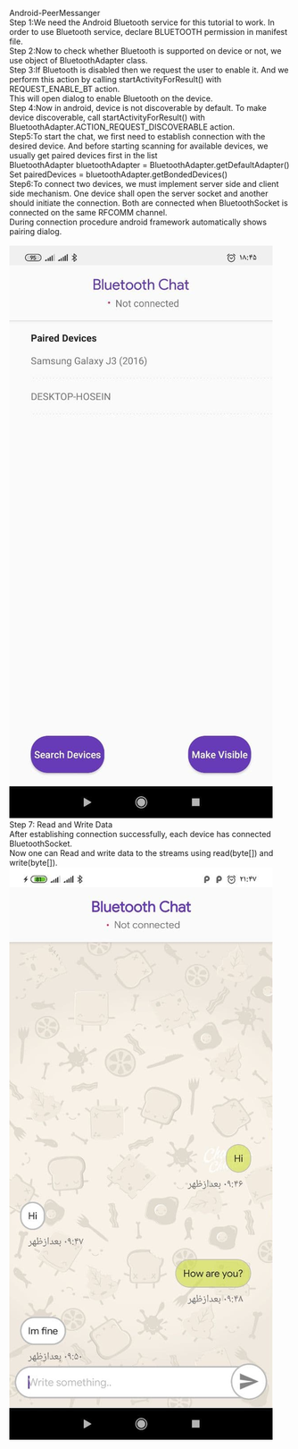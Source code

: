 Android-PeerMessanger<br />
Step 1:We need the Android Bluetooth service for this tutorial to work. In order to use Bluetooth service, declare BLUETOOTH permission in manifest file. <br />
Step 2:Now to check whether Bluetooth is supported on device or not, we use object of BluetoothAdapter class.<br />
Step 3:If Bluetooth is disabled then we request the user to enable it. And we perform this action by calling startActivityForResult() with REQUEST_ENABLE_BT action. <br />This will open dialog to enable Bluetooth on the device. <br />
Step 4:Now in android, device is not discoverable by default. To make device discoverable, call startActivityForResult() with BluetoothAdapter.ACTION_REQUEST_DISCOVERABLE action. <br />
Step5:To start the chat, we first need to establish connection with the desired device. And before starting scanning for available devices, we usually get paired devices first in the list<br />
    BluetoothAdapter bluetoothAdapter = BluetoothAdapter.getDefaultAdapter() <br />
    Set<BluetoothDevice> pairedDevices = bluetoothAdapter.getBondedDevices() <br />
Step6:To connect two devices, we must implement server side and client side mechanism. One device shall open the server socket and another should initiate the connection. Both are connected when BluetoothSocket is connected on the same RFCOMM channel. <br />
During connection procedure android framework automatically shows pairing dialog. <br />
<br />
![alt text](https://github.com/hoseinnikmaram/Android-PeerMessanger/blob/master/screenshot/photo_1.jpg)
<br />
Step 7: Read and Write Data
<br />
    After establishing connection successfully, each device has connected BluetoothSocket. <br />
    Now one can Read and write data to the streams using read(byte[]) and write(byte[]).
<br />
![alt text](https://github.com/hoseinnikmaram/Android-PeerMessanger/blob/master/screenshot/photo_2.jpg)
<br />
